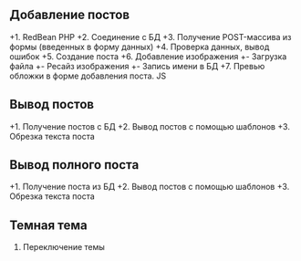 ## Добавление постов

+1. RedBean PHP
+2. Соединение с БД
+3. Получение POST-массива из формы (введенных в форму данных)
+4. Проверка данных, вывод ошибок
+5. Создание поста
+6. Добавление изображения
+- Загрузка файла
+- Ресайз изображения
+- Запись имени в БД
+7. Превью обложки в форме добавления поста. JS
  
## Вывод постов

+1. Получение постов с БД
+2. Вывод постов с помощью шаблонов
+3. Обрезка текста поста

## Вывод полного поста

+1. Получение поста из БД
+2. Вывод постов с помощью шаблонов
+3. Обрезка текста поста

## Темная тема

1. Переключение темы
